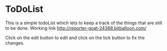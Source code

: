 # ToDoList
This is a simple todoList which lets to keep a track of the things that are still to be done.
Working link http://reporter-goat-24368.bitballoon.com/

Click on the edit button to edit and click on the tick button to fix the changes.
